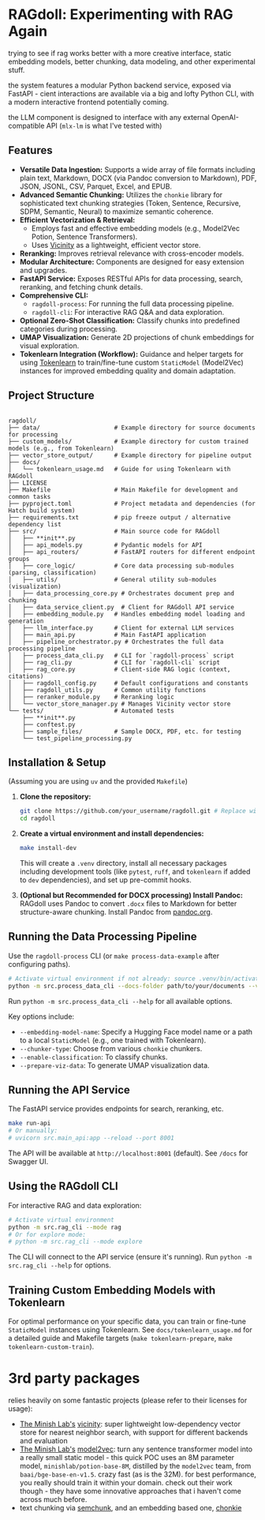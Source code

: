 # RAGdoll: Experimenting with RAG Again

trying to see if rag works better with a more creative interface, static embedding models, better chunking, data modeling, and other experimental stuff.

the system features a modular Python backend service, exposed via FastAPI - cient interactions are available via a big and lofty Python CLI, with a modern interactive frontend potentially coming.

the LLM component is designed to interface with any external OpenAI-compatible API (`mlx-lm` is what I've tested with)

## Features

* **Versatile Data Ingestion:** Supports a wide array of file formats including plain text, Markdown, DOCX (via Pandoc conversion to Markdown), PDF, JSON, JSONL, CSV, Parquet, Excel, and EPUB.
* **Advanced Semantic Chunking:** Utilizes the `chonkie` library for sophisticated text chunking strategies (Token, Sentence, Recursive, SDPM, Semantic, Neural) to maximize semantic coherence.
* **Efficient Vectorization & Retrieval:**
  * Employs fast and effective embedding models (e.g., Model2Vec Potion, Sentence Transformers).
  * Uses [Vicinity](https://github.com/MinishLab/vicinity) as a lightweight, efficient vector store.
* **Reranking:** Improves retrieval relevance with cross-encoder models.
* **Modular Architecture:** Components are designed for easy extension and upgrades.
* **FastAPI Service:** Exposes RESTful APIs for data processing, search, reranking, and fetching chunk details.
* **Comprehensive CLI:**
  * `ragdoll-process`: For running the full data processing pipeline.
  * `ragdoll-cli`: For interactive RAG Q&A and data exploration.
* **Optional Zero-Shot Classification:** Classify chunks into predefined categories during processing.
* **UMAP Visualization:** Generate 2D projections of chunk embeddings for visual exploration.
* **Tokenlearn Integration (Workflow):** Guidance and helper targets for using [Tokenlearn](https://github.com/MinishLab/tokenlearn) to train/fine-tune custom `StaticModel` (Model2Vec) instances for improved embedding quality and domain adaptation.

## Project Structure

```

ragdoll/
├── data/                     # Example directory for source documents for processing
├── custom_models/            # Example directory for custom trained models (e.g., from Tokenlearn)
├── vector_store_output/      # Example directory for pipeline output
├── docs/
│   └── tokenlearn_usage.md   # Guide for using Tokenlearn with RAGdoll
├── LICENSE
├── Makefile                  # Main Makefile for development and common tasks
├── pyproject.toml            # Project metadata and dependencies (for Hatch build system)
├── requirements.txt          # pip freeze output / alternative dependency list
├── src/                      # Main source code for RAGdoll
│   ├── **init**.py
│   ├── api_models.py         # Pydantic models for API
│   ├── api_routers/          # FastAPI routers for different endpoint groups
│   ├── core_logic/           # Core data processing sub-modules (parsing, classification)
│   ├── utils/                # General utility sub-modules (visualization)
│   ├── data_processing_core.py # Orchestrates document prep and chunking
│   ├── data_service_client.py  # Client for RAGdoll API service
│   ├── embedding_module.py   # Handles embedding model loading and generation
│   ├── llm_interface.py      # Client for external LLM services
│   ├── main_api.py           # Main FastAPI application
│   ├── pipeline_orchestrator.py # Orchestrates the full data processing pipeline
│   ├── process_data_cli.py   # CLI for `ragdoll-process` script
│   ├── rag_cli.py            # CLI for `ragdoll-cli` script
│   ├── rag_core.py           # Client-side RAG logic (context, citations)
│   ├── ragdoll_config.py     # Default configurations and constants
│   ├── ragdoll_utils.py      # Common utility functions
│   ├── reranker_module.py    # Reranking logic
│   └── vector_store_manager.py # Manages Vicinity vector store
└── tests/                    # Automated tests
    ├── **init**.py
    ├── conftest.py
    ├── sample_files/         # Sample DOCX, PDF, etc. for testing
    └── test_pipeline_processing.py

```

## Installation & Setup

(Assuming you are using `uv` and the provided `Makefile`)

1. **Clone the repository:**

    ```bash
    git clone https://github.com/your_username/ragdoll.git # Replace with your repo
    cd ragdoll
    ```

2. **Create a virtual environment and install dependencies:**

    ```bash
    make install-dev 
    ```

    This will create a `.venv` directory, install all necessary packages including development tools (like `pytest`, `ruff`, and `tokenlearn` if added to `dev` dependencies), and set up pre-commit hooks.

3. **(Optional but Recommended for DOCX processing) Install Pandoc:**
    RAGdoll uses Pandoc to convert `.docx` files to Markdown for better structure-aware chunking. Install Pandoc from [pandoc.org](https://pandoc.org/installing.html).

## Running the Data Processing Pipeline

Use the `ragdoll-process` CLI (or `make process-data-example` after configuring paths).

```bash
# Activate virtual environment if not already: source .venv/bin/activate
python -m src.process_data_cli --docs-folder path/to/your/documents --vector-data-dir path/to/your/output --overwrite --verbose
```

Run `python -m src.process_data_cli --help` for all available options.

Key options include:

* `--embedding-model-name`: Specify a Hugging Face model name or a path to a local `StaticModel` (e.g., one trained with Tokenlearn).
* `--chunker-type`: Choose from various `chonkie` chunkers.
* `--enable-classification`: To classify chunks.
* `--prepare-viz-data`: To generate UMAP visualization data.

## Running the API Service

The FastAPI service provides endpoints for search, reranking, etc.

```bash
make run-api
# Or manually:
# uvicorn src.main_api:app --reload --port 8001
```

The API will be available at `http://localhost:8001` (default). See `/docs` for Swagger UI.

## Using the RAGdoll CLI

For interactive RAG and data exploration:

```bash
# Activate virtual environment
python -m src.rag_cli --mode rag 
# Or for explore mode:
# python -m src.rag_cli --mode explore
```

The CLI will connect to the API service (ensure it's running). Run `python -m src.rag_cli --help` for options.

## Training Custom Embedding Models with Tokenlearn

For optimal performance on your specific data, you can train or fine-tune `StaticModel` instances using Tokenlearn. See `docs/tokenlearn_usage.md` for a detailed guide and Makefile targets (`make tokenlearn-prepare`, `make tokenlearn-custom-train`).

# 3rd party packages

relies heavily on some fantastic projects (please refer to their licenses for usage):

* [The Minish Lab's](https://github.com/MinishLab) [vicinity](https://github.com/MinishLab/vicinity): super lightweight low-dependency vector store for nearest neighbor search, with support for different backends and evaluation
* [The Minish Lab's](https://github.com/MinishLab) [model2vec](https://github.com/MinishLab/model2vec): turn any sentence transformer model into a really small static model - this quick POC uses an 8M parameter model, `minishlab/potion-base-8M`, distilled by the `model2vec` team, from `baai/bge-base-en-v1.5`. crazy fast (as is the 32M). for best performance, you really should train it within your domain. check out their work though - they have some innovative approaches that i haven't come across much before.
* text chunking via [semchunk](https://github.com/isaacus-dev/semchunk), and an embedding based one, [chonkie](https://github.com/chonkie-inc/chonkie)
